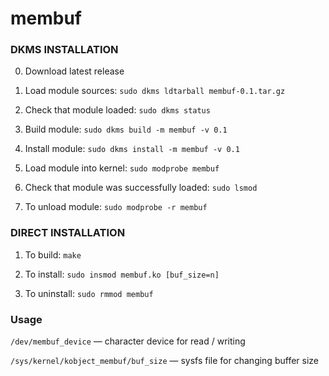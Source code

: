 # membuf

### DKMS INSTALLATION

0. Download latest release

1. Load module sources: ``` sudo dkms ldtarball membuf-0.1.tar.gz ```

2. Check that module loaded: ``` sudo dkms status ```

3. Build module: ``` sudo dkms build -m membuf -v 0.1 ```

4. Install module: ``` sudo dkms install -m membuf -v 0.1 ```

5. Load module into kernel: ``` sudo modprobe membuf ```

6. Check that module was successfully loaded: ``` sudo lsmod ```

7. To unload module: ``` sudo modprobe -r membuf ```


### DIRECT INSTALLATION

1. To build: ```make```

2. To install: ```sudo insmod membuf.ko [buf_size=n]```

3. To uninstall: ```sudo rmmod membuf```


### Usage

`/dev/membuf_device` &mdash; character device for read / writing

`/sys/kernel/kobject_membuf/buf_size` &mdash; sysfs file for changing buffer size
